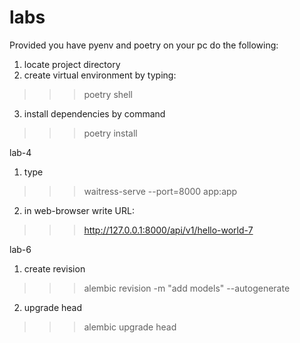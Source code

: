 # labs

Provided you have pyenv and poetry on your pc do the following:

1. locate project directory
2. create virtual environment by typing:
>>> poetry shell
3. install dependencies by command
>>> poetry install

lab-4

1. type 
>>> waitress-serve --port=8000 app:app
2. in web-browser write URL: 
>>> http://127.0.0.1:8000/api/v1/hello-world-7

lab-6

1. create revision
>>> alembic revision -m "add models" --autogenerate
2. upgrade head
>>> alembic upgrade head